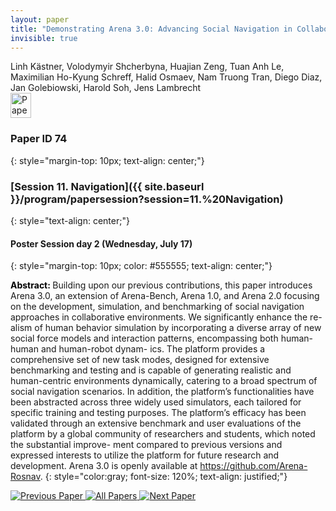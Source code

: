 ```yaml
---
layout: paper
title: "Demonstrating Arena 3.0: Advancing Social Navigation in Collaborative and Highly Dynamic Environments"
invisible: true
---
```

<div class="paper-authors">
<div class="paper-author-box">
    <div class="paper-author-name">Linh Kästner, Volodymyir Shcherbyna, Huajian Zeng, Tuan Anh Le, Maximilian Ho-Kyung Schreff, Halid Osmaev, Nam Truong Tran, Diego Diaz, Jan Golebiowski, Harold Soh, Jens Lambrecht</div>
    <div class="paper-author-uni"></div>
</div>

</div><div class="paper-pdf">
                <div> <a href="https://www.roboticsproceedings.org/rss20/p074.pdf"><img src="{{ site.baseurl }}/images/paper_link.png" alt="Paper Website" width = "33"  height = "40"/></a> </div>
                </div>

### Paper ID 74
{: style="margin-top: 10px; text-align: center;"}

### [Session 11. Navigation]({{ site.baseurl }}/program/papersession?session=11.%20Navigation)
{: style="text-align: center;"}

#### Poster Session day 2 (Wednesday, July 17)
{: style="margin-top: 10px; color: #555555; text-align: center;"}

<b style="color: black;">Abstract: </b>Building upon our previous contributions, this
 paper introduces Arena 3.0, an extension of Arena-Bench,
 Arena 1.0, and Arena 2.0 focusing on the development,
 simulation, and benchmarking of social navigation approaches
 in collaborative environments. We significantly enhance the re-
 alism of human behavior simulation by incorporating a diverse
 array of new social force models and interaction patterns,
 encompassing both human-human and human-robot dynam-
 ics. The platform provides a comprehensive set of new task
 modes, designed for extensive benchmarking and testing and is
 capable of generating realistic and human-centric environments
 dynamically, catering to a broad spectrum of social navigation
 scenarios. In addition, the platform’s functionalities have been
 abstracted across three widely used simulators, each tailored
 for specific training and testing purposes. The platform’s
 efficacy has been validated through an extensive benchmark
 and user evaluations of the platform by a global community of
 researchers and students, which noted the substantial improve-
 ment compared to previous versions and expressed interests to
 utilize the platform for future research and development. Arena
 3.0 is openly available at https://github.com/Arena-Rosnav.
{: style="color:gray; font-size: 120%; text-align: justified;"}


<div class="paper-menu">
<a href="{{ site.baseurl }}/program/papers/073/"> <img src="{{ site.baseurl }}/images/previous_paper_icon.png" alt="Previous Paper" title="Previous Paper"/> </a>
<a href="{{ site.baseurl }}/program/papers"><img src="{{ site.baseurl }}/images/overview_icon.png" alt="All Papers" title="All Papers"/> </a>
<a href="{{ site.baseurl }}/program/papers/075/"> <img src="{{ site.baseurl }}/images/next_paper_icon.png" alt="Next Paper" title="Next Paper"/> </a>

</div>
